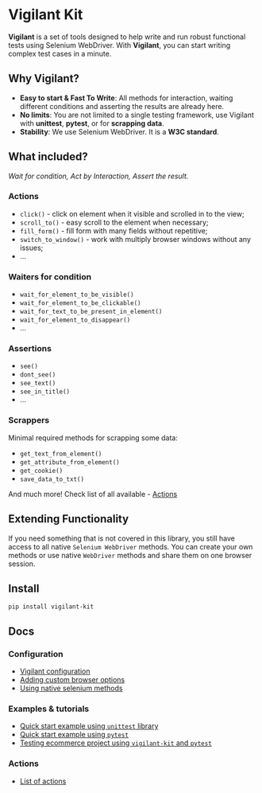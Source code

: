 # Vigilant Kit
**Vigilant** is a set of tools designed to help write and run robust functional tests using Selenium WebDriver. With 
**Vigilant**, you can start writing complex test cases in a minute.

## Why Vigilant?
* **Easy to start & Fast To Write**: All methods for interaction, waiting different conditions and asserting the results
are already here.
* **No limits**: You are not limited to a single testing framework, use Vigilant with **unittest**,
  **pytest**, or for **scrapping data**. 
* **Stability**: We use Selenium WebDriver. It is a **W3C standard**.


## What included?
_Wait for condition, Act by Interaction, Assert the result._


### **Actions** 
   - `click()` - click on element when it visible and scrolled in to the view;
   - `scroll_to()` - easy scroll to the element when necessary;
   - `fill_form()` - fill form with many fields without repetitive;
   - `switch_to_window()` - work with multiply browser windows without any issues;
   - ...

### **Waiters for condition** 

   - `wait_for_element_to_be_visible()`
   - `wait_for_element_to_be_clickable()`
   - `wait_for_text_to_be_present_in_element()`
   - `wait_for_element_to_disappear()`
   - ...

### **Assertions** 

   - `see()`
   - `dont_see()`
   - `see_text()`
   - `see_in_title()`
   - ...




### **Scrappers**
Minimal required methods for scrapping some data:
  - `get_text_from_element()`
  - `get_attribute_from_element()`
  - `get_cookie()`
  - `save_data_to_txt()`

And much more! Check list of all available - [Actions](docs/actions.md)


## Extending Functionality
If you need something that is not covered in this library, you still have access to all native `Selenium WebDriver` 
methods. You can create your own methods or use native `WebDriver` methods and share them on one browser session.

## Install
```shell
pip install vigilant-kit
```

## Docs

### Configuration
- [Vigilant configuration](docs/configuration.md)
- [Adding custom browser options](docs/browser_options.md)
- [Using native selenium methods](docs/native_selenium.md)

### Examples & tutorials
- [Quick start example using `unittest` library](docs/vigilant_unittest.md) 
- [Quick start example using `pytest`](docs/vigilant_pytest.md) 
- [Testing ecommerce project using `vigilant-kit` and `pytest`](docs/tutorial_pytest.md)

### Actions
- [List of actions](docs/actions.md)
